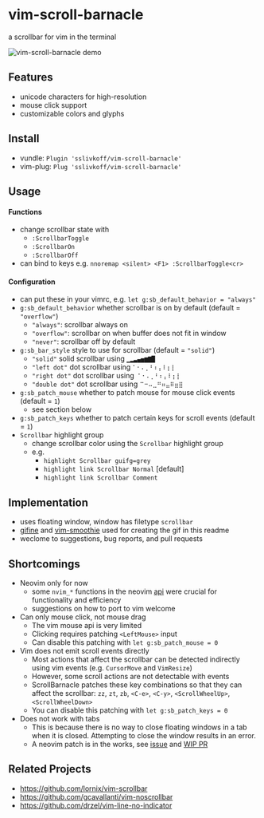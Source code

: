 
# vim-scroll-barnacle

a scrollbar for vim in the terminal

![vim-scroll-barnacle demo](https://sslivkoff.github.io/repos/vim-scroll-barnacle/images/demo.gif)


## Features
- unicode characters for high-resolution
- mouse click support
- customizable colors and glyphs


## Install
- vundle: `Plugin 'sslivkoff/vim-scroll-barnacle'`
- vim-plug: `Plug 'sslivkoff/vim-scroll-barnacle'`


## Usage

#### Functions
- change scrollbar state with
    - `:ScrollbarToggle`
    - `:ScrollbarOn`
    - `:ScrollbarOff`
- can bind to keys e.g. `nnoremap <silent> <F1> :ScrollbarToggle<cr>`


#### Configuration
- can put these in your vimrc, e.g. `let g:sb_default_behavior = "always"`
- `g:sb_default_behavior` whether scrollbar is on by default (default = `"overflow"`)
    - `"always"`: scrollbar always on
    - `"overflow"`: scrollbar on when buffer does not fit in window
    - `"never"`: scrollbar off by default
- `g:sb_bar_style` style to use for scrollbar (default = `"solid"`)
    - `"solid"` solid scrollbar using `▁▂▃▄▅▆▇█`
    - `"left dot"` dot scrollbar using `⠁⠂⠄⡀⠃⠆⡄⠇⡆⡇`
    - `"right dot"` dot scrollbar using `⠈⠐⠠⢀⠘⠰⢠⠸⢰⢸`
    - `"double dot"` dot scrollbar using `⠉⠒⠤⣀⠛⠶⣤⠿⣶⣿`
- `g:sb_patch_mouse` whether to patch mouse for mouse click events (default = `1`)
    - see section below
- `g:sb_patch_keys` whether to patch certain keys for scroll events (default = `1`)
- `Scrollbar` highlight group
    - change scrollbar color using the `Scrollbar` highlight group
    - e.g.
        - `highlight Scrollbar guifg=grey`
        - `highlight link Scrollbar Normal` [default]
        - `highlight link Scrollbar Comment`


## Implementation
- uses floating window, window has filetype `scrollbar`
- [gifine](https://github.com/leafo/gifine) and [vim-smoothie](https://github.com/psliwka/vim-smoothie) used for creating the gif in this readme
- weclome to suggestions, bug reports, and pull requests


## Shortcomings
- Neovim only for now
    - some `nvim_*` functions in the neovim [api](https://neovim.io/doc/user/api.html) were crucial for functionality and efficiency
    - suggestions on how to port to vim welcome
- Can only mouse click, not mouse drag
    - The vim mouse api is very limited
    - Clicking requires patching `<LeftMouse>` input
    - Can disable this patching with `let g:sb_patch_mouse = 0`
- Vim does not emit scroll events directly
    - Most actions that affect the scrollbar can be detected indirectly using vim events (e.g. `CursorMove` and `VimResize`)
    - However, some scroll actions are not detectable with events
    - ScrollBarnacle patches these key combinations so that they can affect the scrollbar: `zz`, `zt`, `zb`, `<C-e>`, `<C-y>`, `<ScrollWheelUp>`, `<ScrollWheelDown>`
    - You can disable this patching with `let g:sb_patch_keys = 0`
- Does not work with tabs
    - This is because there is no way to close floating windows in a tab when it is closed. Attempting to close the window results in an error.
    - A neovim patch is in the works, see [issue](https://github.com/neovim/neovim/issues/11440) and [WIP PR](https://github.com/neovim/neovim/pull/11938)


## Related Projects
- https://github.com/lornix/vim-scrollbar
- https://github.com/gcavallanti/vim-noscrollbar
- https://github.com/drzel/vim-line-no-indicator


